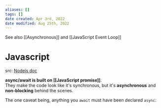 ```yaml
---
aliases: []
tags: []
date created: Apr 3rd, 2022
date modified: Aug 25th, 2022
---
```

See also [[Asynchronous]] and [[JavaScript Event Loop]]
# Javascript
src: [Nodejs doc](https://nodejs.dev/learn/modern-asynchronous-javascript-with-async-and-await)  

**async/await is built on [[JavaScript promise]]**.  
They make the code look like it's synchronous, but it's **asynchronous** and **non-blocking** behind the scenes.

The one caveat being, anything you `await` must have been declared `async`: